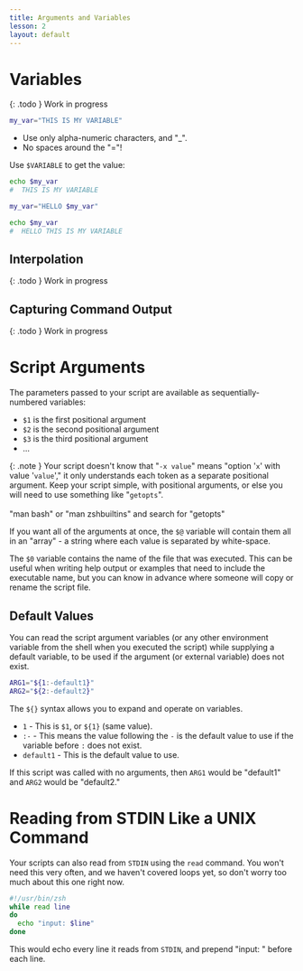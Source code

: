 ```yaml
---
title: Arguments and Variables
lesson: 2
layout: default
---
```


# Variables

{: .todo }
Work in progress

```zsh
my_var="THIS IS MY VARIABLE"
```

- Use only alpha-numeric characters, and "_".
- No spaces around the "="!

Use `$VARIABLE` to get the value:

```zsh
echo $my_var
#  THIS IS MY VARIABLE

my_var="HELLO $my_var"

echo $my_var
#  HELLO THIS IS MY VARIABLE
```

## Interpolation

{: .todo }
Work in progress

## Capturing Command Output

{: .todo }
Work in progress

# Script Arguments

The parameters passed to your script are available as sequentially-numbered variables:

- `$1` is the first positional argument
- `$2` is the second positional argument
- `$3` is the third positional argument
- ...

{: .note }
Your script doesn't know that "`-x value`" means "option '`x`' with value '`value`'," it only understands each token as a separate positional argument. Keep your script simple, with positional arguments, or else you will need to use something like "`getopts`".
<br />
<br />
"man bash" or "man zshbuiltins" and search for "getopts"

If you want all of the arguments at once, the `$@` variable will contain them all in an "array" - a string where each value is separated by white-space.

The `$0` variable contains the name of the file that was executed. This can be useful when writing help output or examples that need to include the executable name, but you can know in advance where someone will copy or rename the script file.

## Default Values

You can read the script argument variables (or any other environment variable from the shell when you executed the script) while supplying a default variable, to be used if the argument (or external variable) does not exist.

```zsh
ARG1="${1:-default1}"
ARG2="${2:-default2}"
```

The `${}` syntax allows you to expand and operate on variables.

- `1` - This is `$1`, or `${1}` (same value).
- `:-` - This means the value following the `-` is the default value to use if the variable before `:` does not exist.
- `default1` - This is the default value to use.

If this script was called with no arguments, then `ARG1` would be "default1" and `ARG2` would be "default2."

# Reading from STDIN Like a UNIX Command

Your scripts can also read from `STDIN` using the `read` command. You won't need this very often, and we haven't covered loops yet, so don't worry too much about this one right now.

```zsh
#!/usr/bin/zsh
while read line
do
  echo "input: $line"
done
```

This would echo every line it reads from `STDIN`, and prepend "input: " before each line.

